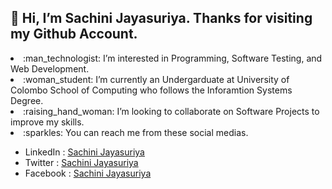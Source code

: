 <h2>👋 Hi, I’m Sachini Jayasuriya. Thanks for visiting my Github Account.</h2>

<li> :man_technologist: I’m interested in Programming, Software Testing, and Web Development. </li>
<li> :woman_student: I’m currently an Undergarduate at University of Colombo School of Computing who follows the Inforamtion Systems Degree. </li>
<li> :raising_hand_woman: I’m looking to collaborate on Software Projects to improve my skills. </li>
<li> :sparkles: You can reach me from these social medias. </li>
          <ul>
              <li> LinkedIn : <a href="https://www.linkedin.com/in/sachini-jayasuriya-qe/">Sachini Jayasuriya</a> </li>
              <li> Twitter : <a href="https://mobile.twitter.com/SachiJayasuriyal">Sachini Jayasuriya</a> </li>
              <li> Facebook : <a href="https://www.facebook.com/sachinimaneesha.jayasuriya/">Sachini Jayasuriya</a> </li>
          </ul>
  

<!---
SachiniJayasuriya/SachiniJayasuriya is a ✨ special ✨ repository because its `README.md` (this file) appears on your GitHub profile.
You can click the Preview link to take a look at your changes.
--->
